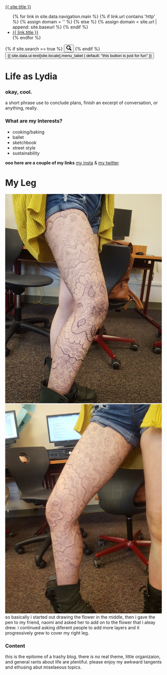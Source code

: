 <div class="masthead">
  <div class="masthead__inner-wrap">
    <div class="masthead__menu">
      <nav id="site-nav" class="greedy-nav">
        <a class="site-title" href="{{ '/' | relative_url }}">{{ site.title }}</a>
           <ul class="visible-links">
          {% for link in site.data.navigation.main %}
            {% if link.url contains 'http' %}
              {% assign domain = '' %}
            {% else %}
              {% assign domain = site.url | append: site.baseurl %}
            {% endif %}
            <li class="masthead__menu-item">
              <a href="{{ domain }}{{ link.url }}" {% if link.description %}title="{{ this button is just for fun }}"{% endif %}>{{ link.title }}</a>
            </li>
          {% endfor %}
        </ul>
        {% if site.search == true %}
        <button class="search__toggle" type="button">
          <svg class="icon" width="16" height="16" xmlns="http://www.w3.org/2000/svg" viewBox="0 0 15.99 16">
            <path d="M15.5,13.12L13.19,10.8a1.69,1.69,0,0,0-1.28-.55l-0.06-.06A6.5,6.5,0,0,0,5.77,0,6.5,6.5,0,0,0,2.46,11.59a6.47,6.47,0,0,0,7.74.26l0.05,0.05a1.65,1.65,0,0,0,.5,1.24l2.38,2.38A1.68,1.68,0,0,0,15.5,13.12ZM6.4,2A4.41,4.41,0,1,1,2,6.4,4.43,4.43,0,0,1,6.4,2Z" transform="translate(-.01)"></path>
          </svg>
        </button>
        {% endif %}
        <button class="greedy-nav__toggle hidden" type="button">
          <span class="visually-hidden">{{ site.data.ui-text[site.locale].menu_label | default: "this button is just for fun" }}</span>
          <div class="navicon"></div>
        </button>
        <ul class="hidden-links hidden"></ul>
      </nav>
    </div>
  </div>
</div>

# Life as Lydia
      

### __okay, cool.__
a short phrase  use to conclude plans, finish an excerpt of conversation, or anything, really.

### What are my Interests?

- cooking/baking 
- ballet
- sketchbook
- street style
- sustainability

**ooo here are a couple of my links** 
[my insta](https://www.instagram.com/lydia__lauren/) & [my twitter](https://twitter.com/lydiaesque) 

# My Leg
![Leg](/_assets/images/20180711_110916.jpg)
![Leg2](/_assets/images/20180711_110908.jpg)
so basically i started out drawing the flower in the middle, then i gave the pen to my friend, naomi and asked her to add on to the flower that i aleay drew. i continued asking diferent people to add more layers and it progressively grew to cover my right leg.
   
### Content
this is the epitome of a trashy blog. there is no real theme, little organizaion, and general rants about life are plentiful. please enjoy my awkward tangents and ethusing abut miselaeous topics. 
